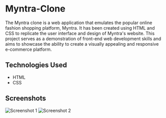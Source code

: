 # Myntra-Clone

The Myntra clone is a web application that emulates the popular online fashion shopping platform, Myntra. It has been created using HTML and CSS to replicate the user interface and design of Myntra's website. This project serves as a demonstration of front-end web development skills and aims to showcase the ability to create a visually appealing and responsive e-commerce platform.

## Technologies Used

- HTML
- CSS

## Screenshots

![Screenshot 1](screenshot1.png)
![Screenshot 2](screenshot2.png)

